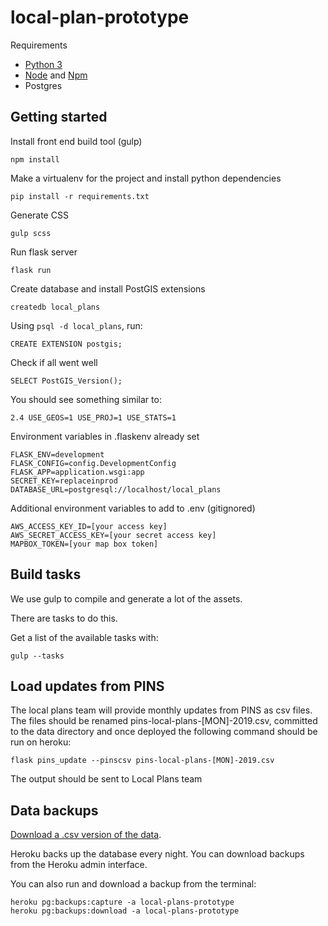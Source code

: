 # local-plan-prototype

Requirements

- [Python 3](https://www.python.org/)
- [Node](https://nodejs.org/en/) and [Npm](https://www.npmjs.com/)
- Postgres

Getting started
---------------

Install front end build tool (gulp)

    npm install

Make a virtualenv for the project and install python dependencies

    pip install -r requirements.txt

Generate CSS

    gulp scss

Run flask server

    flask run


Create database and install PostGIS extensions

```
createdb local_plans
```

Using `psql -d local_plans`, run:

    CREATE EXTENSION postgis;

Check if all went well

    SELECT PostGIS_Version();

You should see something similar to:

    2.4 USE_GEOS=1 USE_PROJ=1 USE_STATS=1   
    
    
Environment variables in .flaskenv already set

    FLASK_ENV=development
    FLASK_CONFIG=config.DevelopmentConfig
    FLASK_APP=application.wsgi:app
    SECRET_KEY=replaceinprod
    DATABASE_URL=postgresql://localhost/local_plans

Additional environment variables to add to .env (gitignored)

    AWS_ACCESS_KEY_ID=[your access key]
    AWS_SECRET_ACCESS_KEY=[your secret access key]
    MAPBOX_TOKEN=[your map box token]

Build tasks
-----------

We use gulp to compile and generate a lot of the assets.

There are tasks to do this.

Get a list of the available tasks with:

    gulp --tasks
    
Load updates from PINS
----------------------

The local plans team will provide monthly updates from PINS as csv files. The
files should be renamed pins-local-plans-[MON]-2019.csv, committed to the data directory 
and once deployed the following command should be run on heroku:

```
flask pins_update --pinscsv pins-local-plans-[MON]-2019.csv
```

The output should be sent to Local Plans team

Data backups
------------

[Download a .csv version of the data](https://local-plans-prototype.herokuapp.com/local-plans/local-plan-data.csv).

Heroku backs up the database every night. You can download backups from the Heroku admin interface.

You can also run and download a backup from the terminal:

    heroku pg:backups:capture -a local-plans-prototype
    heroku pg:backups:download -a local-plans-prototype
